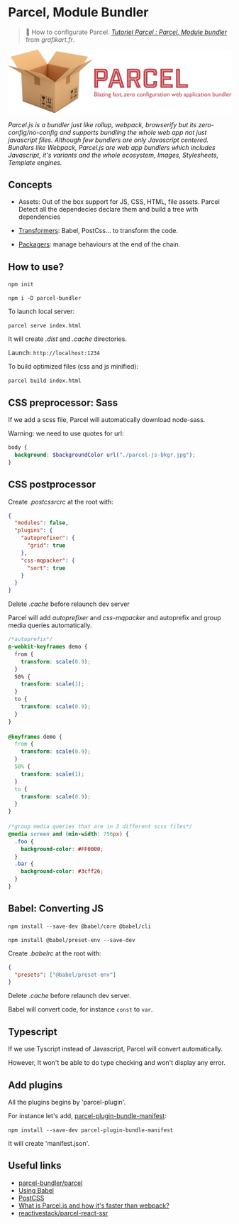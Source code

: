 # Parcel, Module Bundler

> 🔨 How to configurate Parcel. *[Tutoriel Parcel : Parcel, Module bundler](https://www.youtube.com/watch?v=YN9NwWR5ExE)* from *grafikart.fr*.
>

![parcel-logo](img-readme/parcel-logo.png)


*Parcel.js is a bundler just like rollup, webpack, browserify but its zero-config/no-config and supports bundling the whole web app not just javascript files. Although few bundlers are only Javascript centered. Bundlers like Webpack, Parcel.js are web app bundlers which includes Javascript, it's variants and the whole ecosystem, Images, Stylesheets, Template engines.*

## Concepts

- Assets: Out of the box support for JS, CSS, HTML, file assets. Parcel Detect all the dependecies declare them and build a tree with dependencies

- [Transformers](https://github.com/parcel-bundler/parcel/tree/v2/packages/transformers): Babel, PostCss... to transform the code.

- [Packagers](https://github.com/parcel-bundler/parcel/tree/v2/packages/packagers): manage behaviours at the end of the chain.

## How to use?

`npm init`

`npm i -D parcel-bundler`

To launch local server:

`parcel serve index.html`

It will create *.dist* and *.cache* directories.

Launch: `http://localhost:1234 `

To build optimized files (css and js minified):

`parcel build index.html`

## CSS preprocessor: Sass

If we add a scss file, Parcel will automatically download node-sass.

Warning: we need to use quotes for url:

````scss
body {
  background: $backgroundColor url("./parcel-js-bkgr.jpg");
}
````

## CSS postprocessor

Create *.postcssrcrc* at the root with:

````json
{
  "modules": false,
  "plugins": {
    "autoprefixer": {
      "grid": true
    },
    "css-mqpacker": {
      "sort": true
    }
  }
}
````

Delete *.cache* before relaunch dev server

Parcel will add *autoprefixer* and *css-mqpacker* and autoprefix and group media queries automatically.

````css
/*autoprefix*/
@-webkit-keyframes demo {
  from {
    transform: scale(0.9);
  }
  50% {
    transform: scale(1);
  }
  to {
    transform: scale(0.9);
  }
}

@keyframes demo {
  from {
    transform: scale(0.9);
  }
  50% {
    transform: scale(1);
  }
  to {
    transform: scale(0.9);
  }
}

/*group media queries that are in 2 different scss files*/
@media screen and (min-width: 756px) {
  .foo {
    background-color: #FF0000;
  }
  .bar {
    background-color: #3cff26;
  }
}
````

## Babel: Converting JS

`npm install --save-dev @babel/core @babel/cli`

`npm install @babel/preset-env --save-dev`

Create *.babelrc* at the root with:

````json
{
  "presets": ["@babel/preset-env"]
}

````
Delete *.cache* before relaunch dev server.

Babel will convert code, for instance `const` to `var`.

## Typescript

If we use Tyscript instead of Javascript, Parcel will convert automatically.

However, It won't be able to do type checking and won't display any error.

## Add plugins

All the plugins begins by 'parcel-plugin'.

For instance let's add, [parcel-plugin-bundle-manifest](https://www.npmjs.com/package/parcel-plugin-bundle-manifest):

`npm install --save-dev parcel-plugin-bundle-manifest`

It will create 'manifest.json'.



## Useful links

- [parcel-bundler/parcel](https://github.com/parcel-bundler/parcel)
- [Using Babel](https://babeljs.io/setup#installation)
- [PostCSS](https://parceljs.org/css.html)
- [What is Parcel.js and how it's faster than webpack?](https://hashnode.com/post/what-is-parceljs-and-how-its-faster-than-webpack-cjrj27c9g01wt84s2elxkdpv5)
- [reactivestack/parcel-react-ssr](https://github.com/reactivestack/parcel-react-ssr)